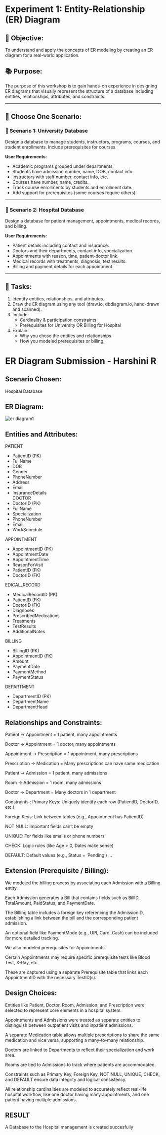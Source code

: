 # Experiment 1: Entity-Relationship (ER) Diagram

## 🎯 Objective:
To understand and apply the concepts of ER modeling by creating an ER diagram for a real-world application.

## 📚 Purpose:
The purpose of this workshop is to gain hands-on experience in designing ER diagrams that visually represent the structure of a database including entities, relationships, attributes, and constraints.

---

## 🧪 Choose One Scenario:

### 🔹 Scenario 1: University Database
Design a database to manage students, instructors, programs, courses, and student enrollments. Include prerequisites for courses.

**User Requirements:**
- Academic programs grouped under departments.
- Students have admission number, name, DOB, contact info.
- Instructors with staff number, contact info, etc.
- Courses have number, name, credits.
- Track course enrollments by students and enrollment date.
- Add support for prerequisites (some courses require others).

---

### 🔹 Scenario 2: Hospital Database
Design a database for patient management, appointments, medical records, and billing.

**User Requirements:**
- Patient details including contact and insurance.
- Doctors and their departments, contact info, specialization.
- Appointments with reason, time, patient-doctor link.
- Medical records with treatments, diagnosis, test results.
- Billing and payment details for each appointment.

---

## 📝 Tasks:
1. Identify entities, relationships, and attributes.
2. Draw the ER diagram using any tool (draw.io, dbdiagram.io, hand-drawn and scanned).
3. Include:
   - Cardinality & participation constraints
   - Prerequisites for University OR Billing for Hospital
4. Explain:
   - Why you chose the entities and relationships.
   - How you modeled prerequisites or billing.

# ER Diagram Submission - Harshini R

## Scenario Chosen:
Hospital Database

## ER Diagram:
![er diagram1](https://github.com/user-attachments/assets/f4018c4c-c5d2-4114-a1c6-d42fcfb80212)


## Entities and Attributes:

PATIENT  
- PatientID (PK)  
- FullName  
- DOB  
- Gender  
- PhoneNumber  
- Address  
- Email  
- InsuranceDetails  
DOCTOR  
- DoctorID (PK)  
- FullName  
- Specialization  
- PhoneNumber  
- Email  
- WorkSchedule  

APPOINTMENT  
- AppointmentID (PK)  
- AppointmentDate  
- AppointmentTime  
- ReasonForVisit  
- PatientID (FK)  
- DoctorID (FK)
   
EDICAL_RECORD  
- MedicalRecordID (PK)  
- PatientID (FK)  
- DoctorID (FK)  
- Diagnoses  
- PrescribedMedications  
- Treatments  
- TestResults  
- AdditionalNotes  

BILLING  
- BillingID (PK)  
- AppointmentID (FK)  
- Amount  
- PaymentDate  
- PaymentMethod  
- PaymentStatus  

DEPARTMENT  
- DepartmentID (PK)  
- DepartmentName  
- DepartmentHead  



## Relationships and Constraints:

Patient → Appointment = 1 patient, many appointments

Doctor → Appointment = 1 doctor, many appointments

Appointment → Prescription = 1 appointment, many prescriptions

Prescription → Medication = Many prescriptions can have same medication

Patient → Admission = 1 patient, many admissions

Room → Admission = 1 room, many admissions

Doctor → Department = Many doctors in 1 department

Constraints :
Primary Keys: Uniquely identify each row (PatientID, DoctorID, etc.)


Foreign Keys: Link between tables (e.g., Appointment has PatientID)

NOT NULL: Important fields can’t be empty

UNIQUE: For fields like emails or phone numbers

CHECK: Logic rules (like Age > 0, Dates make sense)

DEFAULT: Default values (e.g., Status = ‘Pending’)
...

## Extension (Prerequisite / Billing):

We modeled the billing process by associating each Admission with a Billing entity.

Each Admission generates a Bill that contains fields such as BillID, TotalAmount, PaidStatus, and PaymentDate.

The Billing table includes a foreign key referencing the AdmissionID, establishing a link between the bill and the corresponding patient admission.

An optional field like PaymentMode (e.g., UPI, Card, Cash) can be included for more detailed tracking.

We also modeled prerequisites for Appointments.

Certain Appointments may require specific prerequisite tests like Blood Test, X-Ray, etc.

These are captured using a separate Prerequisite table that links each AppointmentID with the necessary TestID(s).


## Design Choices:

Entities like Patient, Doctor, Room, Admission, and Prescription were selected to represent core elements in a hospital system.

Appointments and Admissions were treated as separate entities to distinguish between outpatient visits and inpatient admissions.

A separate Medication table allows multiple prescriptions to share the same medication and vice versa, supporting a many-to-many relationship.

Doctors are linked to Departments to reflect their specialization and work area.

Rooms are tied to Admissions to track where patients are accommodated.

Constraints such as Primary Key, Foreign Key, NOT NULL, UNIQUE, CHECK, and DEFAULT ensure data integrity and logical consistency.

All relationship cardinalities are modeled to accurately reflect real-life hospital workflow, like one doctor having many appointments, and one patient having multiple admissions.



## RESULT
A Database to the Hospital management is created succesfully
